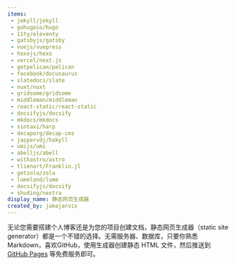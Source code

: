 ```yaml
---
items:
 - jekyll/jekyll
 - gohugoio/hugo
 - 11ty/eleventy
 - gatsbyjs/gatsby
 - vuejs/vuepress
 - hexojs/hexo
 - vercel/next.js
 - getpelican/pelican
 - facebook/docusaurus
 - slatedocs/slate
 - nuxt/nuxt
 - gridsome/gridsome
 - middleman/middleman
 - react-static/react-static
 - docsifyjs/docsify
 - mkdocs/mkdocs
 - sintaxi/harp
 - decaporg/decap-cms
 - jaspervdj/hakyll
 - umijs/umi
 - abelljs/abell
 - withastro/astro
 - tlienart/Franklin.jl
 - getzola/zola
 - lumeland/lume
 - docsifyjs/docsify
 - shuding/nextra
display_name: 静态网页生成器
created_by: jakejarvis
---
```

无论您需要搭建个人博客还是为您的项目创建文档，静态网页生成器（static site generator）都是一个不错的选择。无需服务器、数据库，只要你熟悉 Markdown，喜欢GitHub，使用生成器创建静态 HTML 文件，然后推送到  [GitHub Pages](https://pages.github.com/) 等免费服务即可。
